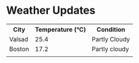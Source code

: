 # Weather Updates

<!-- WEATHER-UPDATE-START -->
<table><tr><th>City</th><th>Temperature (°C)</th><th>Condition</th></tr><tr><td>Valsad</td><td>25.4</td><td>Partly Cloudy</td></tr><tr><td>Boston</td><td>17.2</td><td>Partly cloudy</td></tr><tr><td></td><td></td><td></td></tr></table>
<!-- WEATHER-UPDATE-END -->
